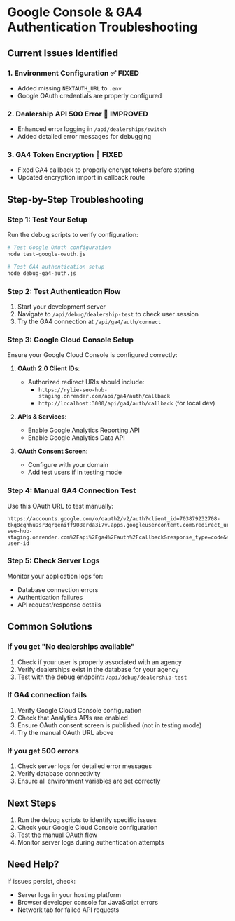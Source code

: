 # Google Console & GA4 Authentication Troubleshooting

## Current Issues Identified

### 1. Environment Configuration ✅ FIXED
- Added missing `NEXTAUTH_URL` to `.env`
- Google OAuth credentials are properly configured

### 2. Dealership API 500 Error 🔧 IMPROVED
- Enhanced error logging in `/api/dealerships/switch`
- Added detailed error messages for debugging

### 3. GA4 Token Encryption 🔧 FIXED
- Fixed GA4 callback to properly encrypt tokens before storing
- Updated encryption import in callback route

## Step-by-Step Troubleshooting

### Step 1: Test Your Setup
Run the debug scripts to verify configuration:

```bash
# Test Google OAuth configuration
node test-google-oauth.js

# Test GA4 authentication setup  
node debug-ga4-auth.js
```

### Step 2: Test Authentication Flow
1. Start your development server
2. Navigate to `/api/debug/dealership-test` to check user session
3. Try the GA4 connection at `/api/ga4/auth/connect`

### Step 3: Google Cloud Console Setup
Ensure your Google Cloud Console is configured correctly:

1. **OAuth 2.0 Client IDs**:
   - Authorized redirect URIs should include:
     - `https://rylie-seo-hub-staging.onrender.com/api/ga4/auth/callback`
     - `http://localhost:3000/api/ga4/auth/callback` (for local dev)

2. **APIs & Services**:
   - Enable Google Analytics Reporting API
   - Enable Google Analytics Data API

3. **OAuth Consent Screen**:
   - Configure with your domain
   - Add test users if in testing mode

### Step 4: Manual GA4 Connection Test
Use this OAuth URL to test manually:

```
https://accounts.google.com/o/oauth2/v2/auth?client_id=703879232708-tkq8cqhhu9sr3qrqeniff908erda3i7v.apps.googleusercontent.com&redirect_uri=https%3A%2F%2Frylie-seo-hub-staging.onrender.com%2Fapi%2Fga4%2Fauth%2Fcallback&response_type=code&scope=https%3A%2F%2Fwww.googleapis.com%2Fauth%2Fanalytics.readonly+https%3A%2F%2Fwww.googleapis.com%2Fauth%2Fanalytics+https%3A%2F%2Fwww.googleapis.com%2Fauth%2Fanalytics.edit+https%3A%2F%2Fwww.googleapis.com%2Fauth%2Fanalytics.manage.users&access_type=offline&prompt=consent&state=test-user-id
```

### Step 5: Check Server Logs
Monitor your application logs for:
- Database connection errors
- Authentication failures
- API request/response details

## Common Solutions

### If you get "No dealerships available"
1. Check if your user is properly associated with an agency
2. Verify dealerships exist in the database for your agency
3. Test with the debug endpoint: `/api/debug/dealership-test`

### If GA4 connection fails
1. Verify Google Cloud Console configuration
2. Check that Analytics APIs are enabled
3. Ensure OAuth consent screen is published (not in testing mode)
4. Try the manual OAuth URL above

### If you get 500 errors
1. Check server logs for detailed error messages
2. Verify database connectivity
3. Ensure all environment variables are set correctly

## Next Steps
1. Run the debug scripts to identify specific issues
2. Check your Google Cloud Console configuration
3. Test the manual OAuth flow
4. Monitor server logs during authentication attempts

## Need Help?
If issues persist, check:
- Server logs in your hosting platform
- Browser developer console for JavaScript errors
- Network tab for failed API requests